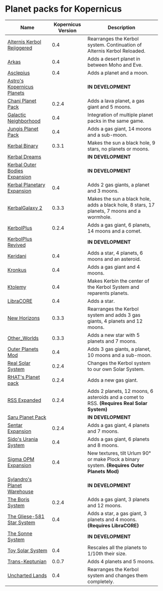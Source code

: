# Planet packs for Kopernicus

| Name | Kopernicus Version | Description |
|------|--------------------|-------------|
| [Alternis Kerbol Rejiggered](http://forum.kerbalspaceprogram.com/threads/133562)        | 0.4   | Rearranges the Kerbol system. Continuation of Alternis Kerbol Reloaded.
| [Arkas](http://forum.kerbalspaceprogram.com/threads/134547)                             | 0.4   | Adds a desert planet in between Moho and Eve.
| [Asclepius](http://forum.kerbalspaceprogram.com/threads/126515)                         | 0.4   | Adds a planet and a moon.
| [Astro's Kopernicus Planets](http://forum.kerbalspaceprogram.com/threads/123454)        |       | **IN DEVELOPMENT**
| [Chani Planet Pack](http://forum.kerbalspaceprogram.com/threads/129073)                 | 0.2.4 | Adds a lava planet, a gas giant and 5 moons.
| [Galactic Neighborhood](http://forum.kerbalspaceprogram.com/threads/128856)             | 0.4   | Integration of multiple planet packs in the same game.
| [Jungis Planet Pack](http://forum.kerbalspaceprogram.com/threads/133898)                | 0.4   | Adds a gas giant, 14 moons and a sub-moon.
| [Kerbal Binary](http://forum.kerbalspaceprogram.com/threads/132733)                     | 0.3.1 | Makes the sun a black hole, 9 stars, no planets or moons.
| [Kerbal Dreams](http://forum.kerbalspaceprogram.com/threads/132304)                     |       | **IN DEVELOPMENT**
| [Kerbal Outer Bodies Expansion](http://forum.kerbalspaceprogram.com/threads/134098)     |       | **IN DEVELOPMENT**
| [Kerbal Planetary Expansion](https://kerbalstuff.com/mod/1140)                          | 0.4   | Adds 2 gas giants, a planet and 3 moons.
| [KerbalGalaxy 2](http://forum.kerbalspaceprogram.com/threads/125078)                    | 0.3.3 | Makes the sun a black hole, adds a black hole, 8 stars, 17 planets, 7 moons and a wormhole.
| [KerbolPlus](http://forum.kerbalspaceprogram.com/threads/118643)                        | 0.2.4 | Adds a gas giant, 6 planets, 14 moons and a comet.
| [KerbolPlus Revived](https://github.com/KillAshley/KPRevival)                           |       | **IN DEVELOPMENT**
| [Keridani](http://forum.kerbalspaceprogram.com/threads/136903)                          | 0.4   | Adds a star, 4 planets, 6 moons and an asteroid.
| [Kronkus](http://forum.kerbalspaceprogram.com/threads/132379)                           | 0.4   | Adds a gas giant and 4 moons.
| [Ktolemy](http://forum.kerbalspaceprogram.com/threads/137299)                           | 0.4   | Makes Kerbin the center of the Kerbol System and reparents planets.
| [LibraCORE](http://forum.kerbalspaceprogram.com/threads/137791)                         | 0.4   | Adds a star.
| [New Horizons](http://forum.kerbalspaceprogram.com/threads/114092)                      | 0.3.3 | Rearranges the Kerbol system and adds 3 gas giants, 4 planets and 12 moons.
| [Other_Worlds](http://forum.kerbalspaceprogram.com/threads/128695)                      | 0.3.3 | Adds a new star with 5 planets and 7 moons.
| [Outer Planets Mod](http://forum.kerbalspaceprogram.com/threads/104280)                 | 0.4   | Adds 3 gas giants, a planet, 10 moons and a sub-moon.
| [Real Solar System](http://forum.kerbalspaceprogram.com/threads/55145)                  | 0.2.4 | Changes the Kerbol system to our own Solar System.
| [RHAT's Planet pack](http://RPMKSP.COMOJ.COM)                                           | 0.2.4 | Adds a new gas giant.
| [RSS Expanded](http://forum.kerbalspaceprogram.com/threads/129098)                      | 0.2.4 | Adds 2 planets, 12 moons, 6 asteroids and a comet to RSS.  **(Requires Real Solar System)**
| [Saru Planet Pack](http://forum.kerbalspaceprogram.com/threads/132453)                  |       | **IN DEVELOPMENT**
| [Sentar Expansion](http://forum.kerbalspaceprogram.com/threads/130329)                  | 0.2.4 | Adds a gas giant, 4 planets and 7 moons.
| [Sido's Urania System](http://forum.kerbalspaceprogram.com/threads/66882)               | 0.4   | Adds a gas giant, 6 planets and 8 moons.
| [Sigma OPM Expansion](http://forum.kerbalspaceprogram.com/threads/112095)               | 0.4   | New textures, tilt Urlum 90° or make Plock a binary system.  **(Requires Outer Planets Mod)**
| [Sylandro's Planet Warehouse](http://forum.kerbalspaceprogram.com/threads/132467)       |       | **IN DEVELOPMENT**
| [The Boris System](http://forum.kerbalspaceprogram.com/threads/70018)                   | 0.2.4 | Adds a gas giant, 3 planets and 12 moons.
| [The Gliese-581 Star System](http://forum.kerbalspaceprogram.com/threads/137319)        | 0.4   | Adds a star, a gas giant, 3 planets and 4 moons.  **(Requires LibraCORE)**
| [The Sonne System](http://forum.kerbalspaceprogram.com/threads/137178)                  |       | **IN DEVELOPMENT**
| [Toy Solar System](http://forum.kerbalspaceprogram.com/threads/137234)                  | 0.4   | Rescales all the planets to 1/10th their size.
| [Trans-Keptunian](http://forum.kerbalspaceprogram.com/threads/109125)                   | 0.0.7 | Adds 4 planets and 5 moons.
| [Uncharted Lands](http://forum.kerbalspaceprogram.com/threads/133416)                   | 0.4   | Rearranges the Kerbol system and changes them completely.
